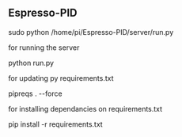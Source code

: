Espresso-PID
--------------
sudo python /home/pi/Espresso-PID/server/run.py

for running the server

python run.py


for updating py requirements.txt

pipreqs . --force


for installing dependancies on requirements.txt

pip install -r requirements.txt
